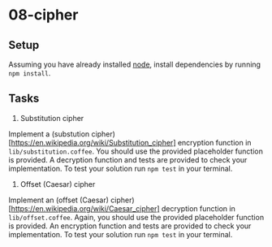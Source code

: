 # 08-cipher

## Setup

Assuming you have already installed [node](https://nodejs.org/),
install dependencies by running `npm install`.

## Tasks

1. Substitution cipher

  Implement a (substution cipher)[https://en.wikipedia.org/wiki/Substitution_cipher] encryption function in `lib/substitution.coffee`.
  You should use the provided placeholder function is provided.
  A decryption function and tests are provided to check your implementation.
  To test your solution run `npm test` in your terminal.

1. Offset (Caesar) cipher

  Implement an (offset (Caesar) cipher)[https://en.wikipedia.org/wiki/Caesar_cipher] decryption function in `lib/offset.coffee`.
  Again, you should use the provided placeholder function is provided.
  An encryption function and tests are provided to check your implementation.
  To test your solution run `npm test` in your terminal.

